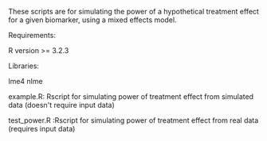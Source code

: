 These scripts are for simulating the power of a hypothetical treatment effect for a given biomarker, using a mixed effects model.

Requirements:

R version >= 3.2.3

Libraries:

lme4
nlme
 
example.R: Rscript for simulating power of treatment effect from simulated data (doesn't require input data)

test_power.R :Rscript for simulating power of treatment effect from real data (requires input data)